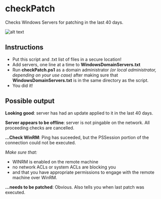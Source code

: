# checkPatch
Checks Windows Servers for patching in the last 40 days.

![alt text](https://i.imgur.com/ZEAKHIi.png "checkPatch in action!")

## Instructions
- Put this script and .txt list of files in a secure location!
- Add servers, one line at a time to **WindowsDomainServers.txt**
- Run **checkPatch.ps1** as a domain administrator *(or local administrator, depending on your use case)* after making sure that **WindowsDomainServers.txt** is in the same directory as the script.
- You did it!

## Possible output

**Looking good**: server has had an update applied to it in the last 40 days.

**Server appears to be offline**: server is not pingable on the network. All proceeding checks are cancelled.

**...Check WinRM**: Ping has suceeded, but the PSSession portion of the connection could not be executed. 

*Make sure that:*
- WINRM is enabled on the remote machine
- no network ACLs or system ACLs are blocking you
- and that you have appropriate permissions to engage with the remote machine over WinRM.

**...needs to be patched**: Obvious. Also tells you when last patch was executed. 
